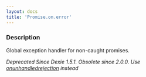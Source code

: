 ```yaml
---
layout: docs
title: 'Promise.on.error'
---
```


### Description

Global exception handler for non-caught promises. 

_Deprecated Since Dexie 1.5.1. Obsolete since 2.0.0. Use [onunhandledrejection](http://dexie.org/docs/Promise/unhandledrejection-event) instead_

